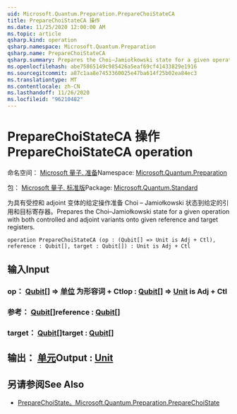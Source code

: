 ```yaml
---
uid: Microsoft.Quantum.Preparation.PrepareChoiStateCA
title: PrepareChoiStateCA 操作
ms.date: 11/25/2020 12:00:00 AM
ms.topic: article
qsharp.kind: operation
qsharp.namespace: Microsoft.Quantum.Preparation
qsharp.name: PrepareChoiStateCA
qsharp.summary: Prepares the Choi–Jamiołkowski state for a given operation with both controlled and adjoint variants onto given reference and target registers.
ms.openlocfilehash: abe75865149c985426a5eaf69cf41433829e1916
ms.sourcegitcommit: a87c1aa8e7453360025e47ba614f25b02ea84ec3
ms.translationtype: MT
ms.contentlocale: zh-CN
ms.lasthandoff: 11/26/2020
ms.locfileid: "96210482"
---
```

# <a name="preparechoistateca-operation"></a><span data-ttu-id="34ef6-102">PrepareChoiStateCA 操作</span><span class="sxs-lookup"><span data-stu-id="34ef6-102">PrepareChoiStateCA operation</span></span>

<span data-ttu-id="34ef6-103">命名空间： [Microsoft 量子. 准备](xref:Microsoft.Quantum.Preparation)</span><span class="sxs-lookup"><span data-stu-id="34ef6-103">Namespace: [Microsoft.Quantum.Preparation](xref:Microsoft.Quantum.Preparation)</span></span>

<span data-ttu-id="34ef6-104">包： [Microsoft 量子. 标准版](https://nuget.org/packages/Microsoft.Quantum.Standard)</span><span class="sxs-lookup"><span data-stu-id="34ef6-104">Package: [Microsoft.Quantum.Standard](https://nuget.org/packages/Microsoft.Quantum.Standard)</span></span>


<span data-ttu-id="34ef6-105">为具有受控和 adjoint 变体的给定操作准备 Choi – Jamiołkowski 状态到给定的引用和目标寄存器。</span><span class="sxs-lookup"><span data-stu-id="34ef6-105">Prepares the Choi–Jamiołkowski state for a given operation with both controlled and adjoint variants onto given reference and target registers.</span></span>

```qsharp
operation PrepareChoiStateCA (op : (Qubit[] => Unit is Adj + Ctl), reference : Qubit[], target : Qubit[]) : Unit is Adj + Ctl
```


## <a name="input"></a><span data-ttu-id="34ef6-106">输入</span><span class="sxs-lookup"><span data-stu-id="34ef6-106">Input</span></span>

### <a name="op--qubit--unit--is-adj--ctl"></a><span data-ttu-id="34ef6-107">op： [Qubit](xref:microsoft.quantum.lang-ref.qubit)[] => [单位](xref:microsoft.quantum.lang-ref.unit)  为形容词 + Ctl</span><span class="sxs-lookup"><span data-stu-id="34ef6-107">op : [Qubit](xref:microsoft.quantum.lang-ref.qubit)[] => [Unit](xref:microsoft.quantum.lang-ref.unit)  is Adj + Ctl</span></span>




### <a name="reference--qubit"></a><span data-ttu-id="34ef6-108">参考： [Qubit](xref:microsoft.quantum.lang-ref.qubit)[]</span><span class="sxs-lookup"><span data-stu-id="34ef6-108">reference : [Qubit](xref:microsoft.quantum.lang-ref.qubit)[]</span></span>




### <a name="target--qubit"></a><span data-ttu-id="34ef6-109">target： [Qubit](xref:microsoft.quantum.lang-ref.qubit)[]</span><span class="sxs-lookup"><span data-stu-id="34ef6-109">target : [Qubit](xref:microsoft.quantum.lang-ref.qubit)[]</span></span>





## <a name="output--unit"></a><span data-ttu-id="34ef6-110">输出： [单元](xref:microsoft.quantum.lang-ref.unit)</span><span class="sxs-lookup"><span data-stu-id="34ef6-110">Output : [Unit](xref:microsoft.quantum.lang-ref.unit)</span></span>



## <a name="see-also"></a><span data-ttu-id="34ef6-111">另请参阅</span><span class="sxs-lookup"><span data-stu-id="34ef6-111">See Also</span></span>

- [<span data-ttu-id="34ef6-112">PrepareChoiState。</span><span class="sxs-lookup"><span data-stu-id="34ef6-112">Microsoft.Quantum.Preparation.PrepareChoiState</span></span>](xref:Microsoft.Quantum.Preparation.PrepareChoiState)